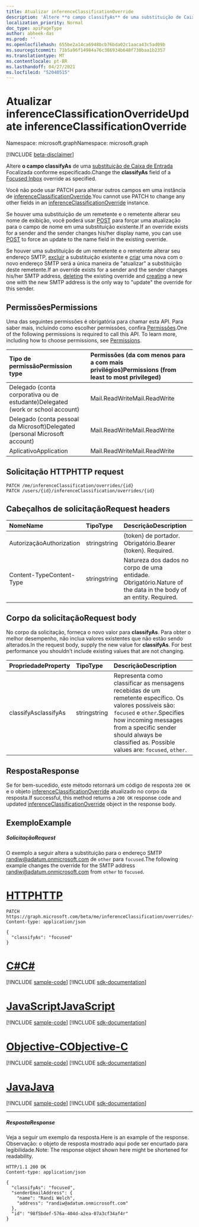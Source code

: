 ```yaml
---
title: Atualizar inferenceClassificationOverride
description: 'Altere **o campo classifyAs** de uma substituição de Caixa de Entrada Focalizada conforme especificado. '
localization_priority: Normal
doc_type: apiPageType
author: abheek-das
ms.prod: ''
ms.openlocfilehash: 655be2a14ca6948bcb76bda02c1aaca43c5ad09b
ms.sourcegitcommit: 71b5a96f14984a76c386934b648f730baa1b2357
ms.translationtype: MT
ms.contentlocale: pt-BR
ms.lasthandoff: 04/27/2021
ms.locfileid: "52040515"
---
```

# <a name="update-inferenceclassificationoverride"></a><span data-ttu-id="07956-103">Atualizar inferenceClassificationOverride</span><span class="sxs-lookup"><span data-stu-id="07956-103">Update inferenceClassificationOverride</span></span>

<span data-ttu-id="07956-104">Namespace: microsoft.graph</span><span class="sxs-lookup"><span data-stu-id="07956-104">Namespace: microsoft.graph</span></span>

[!INCLUDE [beta-disclaimer](../../includes/beta-disclaimer.md)]

<span data-ttu-id="07956-105">Altere **o campo classifyAs** de uma [substituição de Caixa de Entrada](../resources/manage-focused-inbox.md) Focalizada conforme especificado.</span><span class="sxs-lookup"><span data-stu-id="07956-105">Change the **classifyAs** field of a [Focused Inbox](../resources/manage-focused-inbox.md) override as specified.</span></span>

<span data-ttu-id="07956-106">Você não pode usar PATCH para alterar outros campos em uma instância de [inferenceClassificationOverride](../resources/inferenceclassificationoverride.md).</span><span class="sxs-lookup"><span data-stu-id="07956-106">You cannot use PATCH to change any other fields in an [inferenceClassificationOverride](../resources/inferenceclassificationoverride.md) instance.</span></span>

<span data-ttu-id="07956-107">Se houver uma substituição de um remetente e o remetente alterar seu nome de exibição, você poderá usar [POST](inferenceclassification-post-overrides.md) para forçar uma atualização para o campo de nome em uma substituição existente.</span><span class="sxs-lookup"><span data-stu-id="07956-107">If an override exists for a sender and the sender changes his/her display name, you can use [POST](inferenceclassification-post-overrides.md) to force an update to the name field in the existing override.</span></span>

<span data-ttu-id="07956-108">Se houver uma substituição de um remetente e o remetente alterar seu endereço SMTP, [excluir](inferenceclassificationoverride-delete.md) a substituição existente e [criar](inferenceclassification-post-overrides.md) uma nova com o novo endereço SMTP será a única maneira de "atualizar" a substituição deste remetente.</span><span class="sxs-lookup"><span data-stu-id="07956-108">If an override exists for a sender and the sender changes his/her SMTP address, [deleting](inferenceclassificationoverride-delete.md) the existing override and [creating](inferenceclassification-post-overrides.md) a new one with the new SMTP address is the only way to "update" the override for this sender.</span></span>

## <a name="permissions"></a><span data-ttu-id="07956-109">Permissões</span><span class="sxs-lookup"><span data-stu-id="07956-109">Permissions</span></span>
<span data-ttu-id="07956-p101">Uma das seguintes permissões é obrigatória para chamar esta API. Para saber mais, incluindo como escolher permissões, confira [Permissões](/graph/permissions-reference).</span><span class="sxs-lookup"><span data-stu-id="07956-p101">One of the following permissions is required to call this API. To learn more, including how to choose permissions, see [Permissions](/graph/permissions-reference).</span></span>

|<span data-ttu-id="07956-112">Tipo de permissão</span><span class="sxs-lookup"><span data-stu-id="07956-112">Permission type</span></span>      | <span data-ttu-id="07956-113">Permissões (da com menos para a com mais privilégios)</span><span class="sxs-lookup"><span data-stu-id="07956-113">Permissions (from least to most privileged)</span></span>              |
|:--------------------|:---------------------------------------------------------|
|<span data-ttu-id="07956-114">Delegado (conta corporativa ou de estudante)</span><span class="sxs-lookup"><span data-stu-id="07956-114">Delegated (work or school account)</span></span> | <span data-ttu-id="07956-115">Mail.ReadWrite</span><span class="sxs-lookup"><span data-stu-id="07956-115">Mail.ReadWrite</span></span>    |
|<span data-ttu-id="07956-116">Delegado (conta pessoal da Microsoft)</span><span class="sxs-lookup"><span data-stu-id="07956-116">Delegated (personal Microsoft account)</span></span> | <span data-ttu-id="07956-117">Mail.ReadWrite</span><span class="sxs-lookup"><span data-stu-id="07956-117">Mail.ReadWrite</span></span>    |
|<span data-ttu-id="07956-118">Aplicativo</span><span class="sxs-lookup"><span data-stu-id="07956-118">Application</span></span> | <span data-ttu-id="07956-119">Mail.ReadWrite</span><span class="sxs-lookup"><span data-stu-id="07956-119">Mail.ReadWrite</span></span> |

## <a name="http-request"></a><span data-ttu-id="07956-120">Solicitação HTTP</span><span class="sxs-lookup"><span data-stu-id="07956-120">HTTP request</span></span>
<!-- { "blockType": "ignored" } -->
```http
PATCH /me/inferenceClassification/overrides/{id}
PATCH /users/{id}/inferenceClassification/overrides/{id}
```

## <a name="request-headers"></a><span data-ttu-id="07956-121">Cabeçalhos de solicitação</span><span class="sxs-lookup"><span data-stu-id="07956-121">Request headers</span></span>
| <span data-ttu-id="07956-122">Nome</span><span class="sxs-lookup"><span data-stu-id="07956-122">Name</span></span>       | <span data-ttu-id="07956-123">Tipo</span><span class="sxs-lookup"><span data-stu-id="07956-123">Type</span></span> | <span data-ttu-id="07956-124">Descrição</span><span class="sxs-lookup"><span data-stu-id="07956-124">Description</span></span>|
|:---------------|:--------|:----------|
| <span data-ttu-id="07956-125">Autorização</span><span class="sxs-lookup"><span data-stu-id="07956-125">Authorization</span></span>  | <span data-ttu-id="07956-126">string</span><span class="sxs-lookup"><span data-stu-id="07956-126">string</span></span>  | <span data-ttu-id="07956-p102">{token} de portador. Obrigatório.</span><span class="sxs-lookup"><span data-stu-id="07956-p102">Bearer {token}. Required.</span></span> |
| <span data-ttu-id="07956-129">Content-Type</span><span class="sxs-lookup"><span data-stu-id="07956-129">Content-Type</span></span> | <span data-ttu-id="07956-130">string</span><span class="sxs-lookup"><span data-stu-id="07956-130">string</span></span>  | <span data-ttu-id="07956-p103">Natureza dos dados no corpo de uma entidade. Obrigatório.</span><span class="sxs-lookup"><span data-stu-id="07956-p103">Nature of the data in the body of an entity. Required.</span></span> |

## <a name="request-body"></a><span data-ttu-id="07956-133">Corpo da solicitação</span><span class="sxs-lookup"><span data-stu-id="07956-133">Request body</span></span>
<span data-ttu-id="07956-p104">No corpo da solicitação, forneça o novo valor para **classifyAs**. Para obter o melhor desempenho, não inclua valores existentes que não estão sendo alterados.</span><span class="sxs-lookup"><span data-stu-id="07956-p104">In the request body, supply the new value for **classifyAs**. For best performance you shouldn't include existing values that are not changing.</span></span>

| <span data-ttu-id="07956-136">Propriedade</span><span class="sxs-lookup"><span data-stu-id="07956-136">Property</span></span>     | <span data-ttu-id="07956-137">Tipo</span><span class="sxs-lookup"><span data-stu-id="07956-137">Type</span></span>   |<span data-ttu-id="07956-138">Descrição</span><span class="sxs-lookup"><span data-stu-id="07956-138">Description</span></span>|
|:---------------|:--------|:----------|
|<span data-ttu-id="07956-139">classifyAs</span><span class="sxs-lookup"><span data-stu-id="07956-139">classifyAs</span></span>|<span data-ttu-id="07956-140">string</span><span class="sxs-lookup"><span data-stu-id="07956-140">string</span></span>| <span data-ttu-id="07956-p105">Representa como classificar as mensagens recebidas de um remetente específico. Os valores possíveis são: `focused` e `other`.</span><span class="sxs-lookup"><span data-stu-id="07956-p105">Specifies how incoming messages from a specific sender should always be classified as. Possible values are: `focused`, `other`.</span></span>|

## <a name="response"></a><span data-ttu-id="07956-143">Resposta</span><span class="sxs-lookup"><span data-stu-id="07956-143">Response</span></span>

<span data-ttu-id="07956-144">Se for bem-sucedido, este método retornará um código de resposta `200 OK` e o objeto [inferenceClassificationOverride](../resources/inferenceclassificationoverride.md) atualizado no corpo da resposta.</span><span class="sxs-lookup"><span data-stu-id="07956-144">If successful, this method returns a `200 OK` response code and updated [inferenceClassificationOverride](../resources/inferenceclassificationoverride.md) object in the response body.</span></span>
## <a name="example"></a><span data-ttu-id="07956-145">Exemplo</span><span class="sxs-lookup"><span data-stu-id="07956-145">Example</span></span>
##### <a name="request"></a><span data-ttu-id="07956-146">Solicitação</span><span class="sxs-lookup"><span data-stu-id="07956-146">Request</span></span>
<span data-ttu-id="07956-147">O exemplo a seguir altera a substituição para o endereço SMTP randiw@adatum.onmicrosoft.com de `other` para `focused`.</span><span class="sxs-lookup"><span data-stu-id="07956-147">The following example changes the override for the SMTP address randiw@adatum.onmicrosoft.com from `other` to `focused`.</span></span>


# <a name="http"></a>[<span data-ttu-id="07956-148">HTTP</span><span class="sxs-lookup"><span data-stu-id="07956-148">HTTP</span></span>](#tab/http)
<!-- {
  "blockType": "request",
  "name": "update_inferenceclassificationoverride"
}-->
```http
PATCH https://graph.microsoft.com/beta/me/inferenceClassification/overrides/{id}
Content-type: application/json

{
  "classifyAs": "focused"
}
```
# <a name="c"></a>[<span data-ttu-id="07956-149">C#</span><span class="sxs-lookup"><span data-stu-id="07956-149">C#</span></span>](#tab/csharp)
[!INCLUDE [sample-code](../includes/snippets/csharp/update-inferenceclassificationoverride-csharp-snippets.md)]
[!INCLUDE [sdk-documentation](../includes/snippets/snippets-sdk-documentation-link.md)]

# <a name="javascript"></a>[<span data-ttu-id="07956-150">JavaScript</span><span class="sxs-lookup"><span data-stu-id="07956-150">JavaScript</span></span>](#tab/javascript)
[!INCLUDE [sample-code](../includes/snippets/javascript/update-inferenceclassificationoverride-javascript-snippets.md)]
[!INCLUDE [sdk-documentation](../includes/snippets/snippets-sdk-documentation-link.md)]

# <a name="objective-c"></a>[<span data-ttu-id="07956-151">Objective-C</span><span class="sxs-lookup"><span data-stu-id="07956-151">Objective-C</span></span>](#tab/objc)
[!INCLUDE [sample-code](../includes/snippets/objc/update-inferenceclassificationoverride-objc-snippets.md)]
[!INCLUDE [sdk-documentation](../includes/snippets/snippets-sdk-documentation-link.md)]

# <a name="java"></a>[<span data-ttu-id="07956-152">Java</span><span class="sxs-lookup"><span data-stu-id="07956-152">Java</span></span>](#tab/java)
[!INCLUDE [sample-code](../includes/snippets/java/update-inferenceclassificationoverride-java-snippets.md)]
[!INCLUDE [sdk-documentation](../includes/snippets/snippets-sdk-documentation-link.md)]

---

##### <a name="response"></a><span data-ttu-id="07956-153">Resposta</span><span class="sxs-lookup"><span data-stu-id="07956-153">Response</span></span>
<span data-ttu-id="07956-154">Veja a seguir um exemplo da resposta.</span><span class="sxs-lookup"><span data-stu-id="07956-154">Here is an example of the response.</span></span> <span data-ttu-id="07956-155">Observação: o objeto de resposta mostrado aqui pode ser encurtado para legibilidade.</span><span class="sxs-lookup"><span data-stu-id="07956-155">Note: The response object shown here might be shortened for readability.</span></span>
<!-- {
  "blockType": "response",
  "truncated": true,
  "@odata.type": "microsoft.graph.inferenceClassificationOverride"
} -->
```http
HTTP/1.1 200 OK
Content-type: application/json

{
  "classifyAs": "focused",
  "senderEmailAddress": {
    "name": "Randi Welch",
    "address": "randiw@adatum.onmicrosoft.com"
  },
  "id": "98f5bdef-576a-404d-a2ea-07a3cf34af4r"
}
```

<!-- uuid: 8fcb5dbc-d5aa-4681-8e31-b001d5168d79
2015-10-25 14:57:30 UTC -->
<!--
{
  "type": "#page.annotation",
  "description": "Update inferenceclassificationoverride",
  "keywords": "",
  "section": "documentation",
  "tocPath": "",
  "suppressions": [
  ]
}
-->


